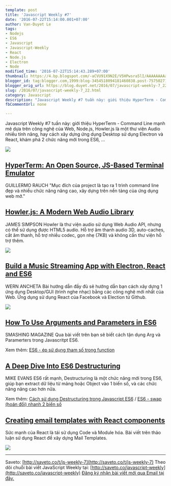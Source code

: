 ```yaml
---
template: post
title: 'Javascript Weekly #7'
date: '2016-07-22T15:14:00.001+07:00'
author: Van-Duyet Le
tags:
- Nodejs
- ES6
- Javascript
- Javascript-Weekly
- React
- Node.js
- Electron
- Node
modified_time: '2016-07-22T15:14:43.289+07:00'
thumbnail: https://4.bp.blogspot.com/-aCVU91X9N2E/V5HPwsra5lI/AAAAAAAAaJU/O6M7sA63ap0c1degbSZcyUTLXnY3hx_AACK4B/s1600/hyperterm.gif
blogger_id: tag:blogger.com,1999:blog-3454518094181460838.post-7575027168562344583
blogger_orig_url: https://blog.duyet.net/2016/07/javascript-weekly-7_22.html
slug: /2016/07/javascript-weekly-7_22.html
category: Javascript
description: "Javascript Weekly #7 tuần này: giới thiệu HyperTerm - Command Line mạnh mẽ dựa trên công nghệ của Web, Node.js, Howler.js là một thư viện Audio nhiều tính năng, hay cách xây dựng ứng dụng Desktop sử dụng Electron và React, khám phá 2 chức năng mới trong ES6, ..."
fbCommentUrl: none

---
```


Javascript Weekly #7 tuần này: giới thiệu HyperTerm - Command Line mạnh mẽ dựa trên công nghệ của Web, Node.js, Howler.js là một thư viện Audio nhiều tính năng, hay cách xây dựng ứng dụng Desktop sử dụng Electron và React, khám phá 2 chức năng mới trong ES6, ...

[![](https://4.bp.blogspot.com/-aCVU91X9N2E/V5HPwsra5lI/AAAAAAAAaJU/O6M7sA63ap0c1degbSZcyUTLXnY3hx_AACK4B/s1600/hyperterm.gif)](https://4.bp.blogspot.com/-aCVU91X9N2E/V5HPwsra5lI/AAAAAAAAaJU/O6M7sA63ap0c1degbSZcyUTLXnY3hx_AACK4B/s1600/hyperterm.gif)

## [HyperTerm: An Open Source, JS-Based Terminal Emulator](http://saveto.co/1Jm2n3) ##
GUILLERMO RAUCH
"Mục đích của project là tạo ra 1 trình command line đẹp và nhiều chức năng nâng cao, xây dựng trên nền tảng của ứng dụng web mở."

## [Howler.js: A Modern Web Audio Library](http://saveto.co/6LdX60) ##
JAMES SIMPSON
Howler là thư viện audio sử dụng Web Audio API, nhưng có thể sử dụng được HTML5 audio. Hỗ trợ âm thanh audio 3D, auto-caches, cắt âm thanh, hỗ trợ nhiều codec, gọn nhẹ (7KB) và không cần thư viện hỗ trợ thêm.

[![](https://2.bp.blogspot.com/-au082lKAESo/V5HQre8Z41I/AAAAAAAAaJg/hyEmmPmePowCgrYYA1XtWu8x4I6eZdUYACK4B/s400/screencapture-howlerjs-com-assets-howler-js-examples-player-1469173912027.png)](http://saveto.co/6LdX60)

## [Build a Music Streaming App with Electron, React and ES6](http://saveto.co/goHnrM) ##
WERN ANCHETA
Bài hướng dẫn đầy đủ sẽ hướng dẫn bạn cách xây dựng 1 ứng dụng Desktop/GUI (trình nghe nhạc) bằng các công nghệ mới nhất của Web. Ứng dụng sử dụng React của Facebook và Election từ Github.

[![](https://2.bp.blogspot.com/--c3p6Gn5YeU/V5HRrH3iaNI/AAAAAAAAaJs/Oq-cs27gxT0-S3EfkuPs_5TXNrPjpY8pgCK4B/s400/1456922655electron-soundcloud.png)](http://saveto.co/goHnrM)

## [How To Use Arguments and Parameters in ES6](http://saveto.co/FWIht5) ##
SMASHING MAGAZINE
Qua bài viết trên bạn sẽ biết cách tận dụng Arg và Paramerters trong Javascritpt ES6.

Xem thêm: [ES6 - ép sử dụng tham số trong function](https://blog.duyet.net/2016/05/es6-ep-su-dung-tham-so-trong-function.html)

## [A Deep Dive Into ES6 Destructuring](http://saveto.co/Cuwa2j) ##
MIKE EVANS
ES6 rất mạnh, Destructuring là một chức năng mới trong ES6, giúp bạn extract dữ liệu từ mảng hoặc Object vào 1 biến số, và các chức năng nâng cao hơn nữa.

Xem thêm: [Cách sử dụng Destructuring trong Javascript ES6](https://blog.duyet.net/2016/05/cach-su-dung-destructuring-javascript-es6.html) / [ES6 - swap (hoán đổi) nhanh 2 biến số](https://blog.duyet.net/2016/05/es6-swap-via-destructuring.html)

## [Creating email templates with React components](http://saveto.co/5LigTV) ##
Sức mạnh của React là tái sử dụng Code và Module hóa. Bài viết trên thảo luận sử dụng React để xây dựng Mail Templates.

[![](https://2.bp.blogspot.com/-QOTIHDPLu34/V5HUXeiNqRI/AAAAAAAAaJ4/ka6KUXWiMlUKokAqBwK_hVDwrEsTXnyxQCK4B/s400/assertible-react-email.png)](http://saveto.co/5LigTV)

-------------------
Saveto: [http://saveto.co/t/js-weekly-7](http://saveto.co/t/js-weekly-7)
Theo dõi chuỗi bài viết JavaScript Weekly tại: [http://saveto.co/javascript-weekly](http://saveto.co/javascript-weekly)
[Đăng ký nhận bài viết mới qua Email tại đây.](http://saveto.co/sfZ60w)
